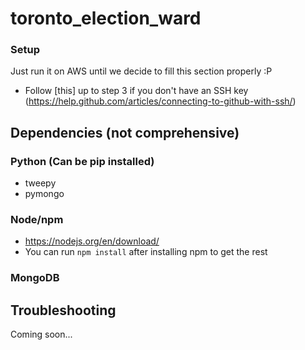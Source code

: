 # toronto_election_ward

### Setup

Just run it on AWS until we decide to fill this section properly :P

* Follow [this] up to step 3 if you don't have an SSH key (https://help.github.com/articles/connecting-to-github-with-ssh/)

## Dependencies (not comprehensive)

### Python (Can be pip installed)

* tweepy
* pymongo 

### Node/npm

* https://nodejs.org/en/download/
* You can run `npm install` after installing npm to get the rest

### MongoDB

## Troubleshooting
Coming soon...
